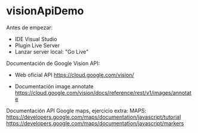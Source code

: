 # visionApiDemo

Antes de empezar:
- IDE Visual Studio 
- Plugin Live Server
- Lanzar server local: "Go Live"

Documentación de Google Vision API:
- Web oficial API
https://cloud.google.com/vision/

- Documentación image.annotate
https://cloud.google.com/vision/docs/reference/rest/v1/images/annotate


Documentación API Google maps, ejercicio extra:
MAPS:
https://developers.google.com/maps/documentation/javascript/tutorial
https://developers.google.com/maps/documentation/javascript/markers
